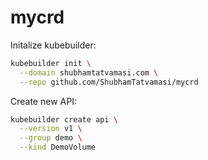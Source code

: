 # mycrd

Initalize kubebuilder:
```bash
kubebuilder init \
  --domain shubhamtatvamasi.com \
  --repo github.com/ShubhamTatvamasi/mycrd
```

Create new API:
```bash
kubebuilder create api \
  --version v1 \
  --group demo \
  --kind DemoVolume
```

